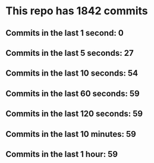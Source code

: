 # This repo has 1842 commits

## Commits in the last 1 second: 0
## Commits in the last 5 seconds: 27
## Commits in the last 10 seconds: 54
## Commits in the last 60 seconds: 59
## Commits in the last 120 seconds: 59
## Commits in the last 10 minutes: 59
## Commits in the last 1 hour: 59
